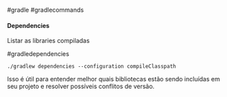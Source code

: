 #gradle #gradlecommands

#### Dependencies

Listar as libraries compiladas

#gradledependencies
```
./gradlew dependencies --configuration compileClasspath
```
Isso é útil para entender melhor quais bibliotecas estão sendo incluídas em seu projeto e resolver possíveis conflitos de versão.

